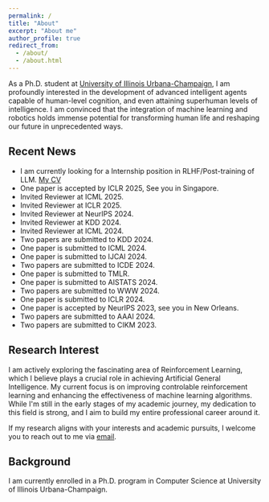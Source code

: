 ```yaml
---
permalink: /
title: "About"
excerpt: "About me"
author_profile: true
redirect_from: 
  - /about/
  - /about.html
---
```


As a Ph.D. student at [University of Illinois Urbana-Champaign](https://illinois.edu/), I am profoundly interested in the development of advanced intelligent agents capable of human-level cognition, and even attaining superhuman levels of intelligence. I am convinced that the integration of machine learning and robotics holds immense potential for transforming human life and reshaping our future in unprecedented ways.


## Recent News

* I am currently looking for a Internship position in RLHF/Post-training of LLM. [My CV](https://www.jiajunfan.com/files/CV.pdf)
* One paper is accepted by ICLR 2025, See you in Singapore.
* Invited Reviewer at ICML 2025.
* Invited Reviewer at ICLR 2025.
* Invited Reviewer at NeurIPS 2024.
* Invited Reviewer at KDD 2024.
* Invited Reviewer at ICML 2024.
* Two papers are submitted to KDD 2024.
* One paper is submitted to ICML 2024.
* One paper is submitted to IJCAI 2024.
* Two papers are submitted to ICDE 2024.
* One paper is submitted to TMLR.
* One paper is submitted to AISTATS 2024.
* Two papers are submitted to WWW 2024.
* One paper is submitted to ICLR 2024.
* One paper is accepted by NeurIPS 2023, see you in New Orleans.
* Two papers are submitted to AAAI 2024.
* Two papers are submitted to CIKM 2023.

## Research Interest

I am actively exploring the fascinating area of Reinforcement Learning, which I believe plays a crucial role in achieving Artificial General Intelligence. My current focus is on improving controlable reinforcement learning and enhancing the effectiveness of machine learning algorithms. While I'm still in the early stages of my academic journey, my dedication to this field is strong, and I aim to build my entire professional career around it.

If my research aligns with your interests and academic pursuits, I welcome you to reach out to me via [email](mailto:jiajunfanthu@gmail.com).

## Background


I am currently enrolled in a Ph.D. program in Computer Science at  University of Illinois Urbana-Champaign. 



